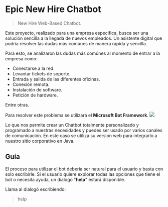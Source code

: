 # Epic New Hire Chatbot
> New Hire Web-Based Chatbot.

Este proyecto, realizado para una empresa especifica, busca ser una solución sencilla a la llegada de nuevos empleados. Un asistente digital que podría resolver las dudas más comúnes de manera rapída y  sencilla.

Para esto, se analizaron las dudas más comúnes al momento de entrar a la empresa como:

 - Conectarse a la red.
 - Levantar tickets de soporte.
 - Entrada y salida de las diferentes oficinas.
 - Conexión remota.
 - Instalación de software.
 - Petición de hardware.

Entre otras.

Para resolver este problema se utilizará el **Microsoft Bot Framework**.
<img src="https://acuvate.com/wp-content/uploads/2017/02/Microsoft-Botframework.fw_-thegem-person.png"/>

Lo que nos permite crear un Chatbot totalmente personalizado y programado a nuestras necesidades y puedes ser usado por varios canales de comunicación. En este caso se utiliza su version web para integrarlo a nuestro sitio corporativo en Java.


## Guía
El proceso para utilizar el bot debería ser natural para el usuario y basta con solo escribirle. Si el usuario quiere explorar todas las opciones que tiene el bot o necesita ayuda, un dialogo "**help**" estará disponible.

Llama al dialogó escribiendo:
> help




